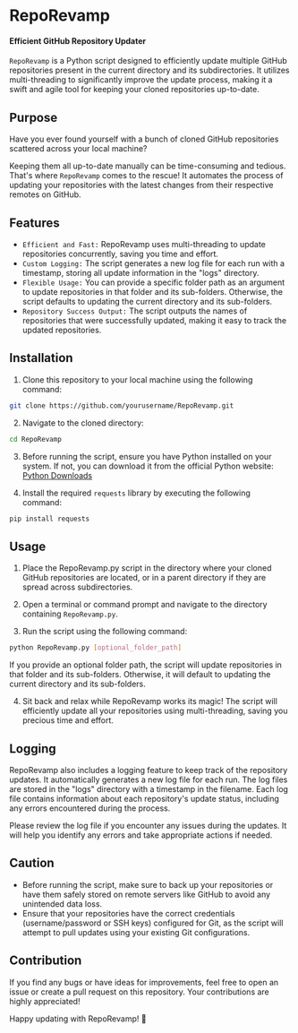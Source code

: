 # RepoRevamp

#### Efficient GitHub Repository Updater

`RepoRevamp` is a Python script designed to efficiently update multiple GitHub repositories present in the current directory and its subdirectories. It utilizes multi-threading to significantly improve the update process, making it a swift and agile tool for keeping your cloned repositories up-to-date.

## Purpose
Have you ever found yourself with a bunch of cloned GitHub repositories scattered across your local machine? 

Keeping them all up-to-date manually can be time-consuming and tedious. That's where `RepoRevamp` comes to the rescue! It automates the process of updating your repositories with the latest changes from their respective remotes on GitHub.

## Features
- `Efficient and Fast:` RepoRevamp uses multi-threading to update repositories concurrently, saving you time and effort.
- `Custom Logging:` The script generates a new log file for each run with a timestamp, storing all update information in the "logs" directory.
- `Flexible Usage:` You can provide a specific folder path as an argument to update repositories in that folder and its sub-folders. Otherwise, the script defaults to updating the current directory and its sub-folders.
- `Repository Success Output:` The script outputs the names of repositories that were successfully updated, making it easy to track the updated repositories.

## Installation


1. Clone this repository to your local machine using the following command:

```bash
git clone https://github.com/yourusername/RepoRevamp.git
```
2. Navigate to the cloned directory:

```bash
cd RepoRevamp
```

3. Before running the script, ensure you have Python installed on your system. If not, you can download it from the official Python website: [Python Downloads](https://www.python.org/downloads/)

4. Install the required `requests` library by executing the following command:

```bash
pip install requests
```

## Usage

1. Place the RepoRevamp.py script in the directory where your cloned GitHub repositories are located, or in a parent directory if they are spread across subdirectories.

2. Open a terminal or command prompt and navigate to the directory containing `RepoRevamp.py`.

3. Run the script using the following command:

```bash
python RepoRevamp.py [optional_folder_path]
```

If you provide an optional folder path, the script will update repositories in that folder and its sub-folders. Otherwise, it will default to updating the current directory and its sub-folders.

4. Sit back and relax while RepoRevamp works its magic! The script will efficiently update all your repositories using multi-threading, saving you precious time and effort.



## Logging
RepoRevamp also includes a logging feature to keep track of the repository updates. It automatically generates a new log file for each run. The log files are stored in the "logs" directory with a timestamp in the filename. Each log file contains information about each repository's update status, including any errors encountered during the process.

Please review the log file if you encounter any issues during the updates. It will help you identify any errors and take appropriate actions if needed.

## Caution

- Before running the script, make sure to back up your repositories or have them safely stored on remote servers like GitHub to avoid any unintended data loss.
- Ensure that your repositories have the correct credentials (username/password or SSH keys) configured for Git, as the script will attempt to pull updates using your existing Git configurations.

## Contribution
If you find any bugs or have ideas for improvements, feel free to open an issue or create a pull request on this repository. Your contributions are highly appreciated!

Happy updating with RepoRevamp! 🚀
